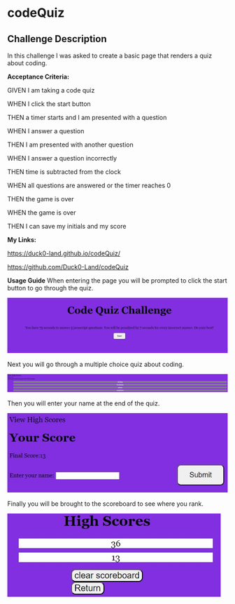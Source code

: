 #  codeQuiz

##  Challenge Description

In this challenge I was asked to create a basic page that renders a quiz about coding.

**Acceptance Criteria:**

GIVEN I am taking a code quiz

WHEN I click the start button

THEN a timer starts and I am presented with a question

WHEN I answer a question

THEN I am presented with another question

WHEN I answer a question incorrectly

THEN time is subtracted from the clock

WHEN all questions are answered or the timer reaches 0

THEN the game is over

WHEN the game is over

THEN I can save my initials and my score

**My Links:**

https://duck0-land.github.io/codeQuiz/

https://github.com/Duck0-Land/codeQuiz

**Usage Guide**
When entering the page you will be prompted to click the start button to go through the quiz.

![](./assets/images/codeQuiz1.jpg)

Next you will go through a multiple choice quiz about coding.

![](./assets/images/codeQuiz2.jpg)

Then you will enter your name at the end of the quiz.

![](./assets/images/codeQuiz3.jpg)

Finally you will be brought to the scoreboard to see where you rank.

![](./assets/images/codeQuiz4.jpg)
